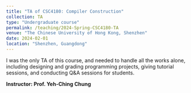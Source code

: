 ```yaml
---
title: "TA of CSC4180: Compiler Construction"
collection: TA
type: "Undergraduate course"
permalink: /teaching/2024-Spring-CSC4180-TA
venue: "The Chinese University of Hong Kong, Shenzhen"
date: 2024-02-01
location: "Shenzhen, Guangdong"
---
```


I was the only TA of this course, and needed to handle all the works alone, including designing and grading programming projects, giving tutorial sessions, and conducting Q&A sessions for students.

**Instructor: Prof. Yeh-Ching Chung**
